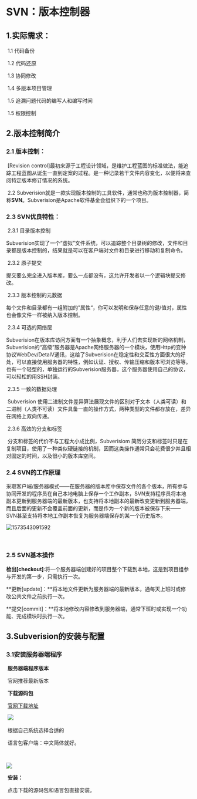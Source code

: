 # SVN：版本控制器

## 1.实际需求：

​		1.1 代码备份

​		1.2 代码还原

​		1.3 协同修改

​		1.4 多版本项目管理

​		1.5 追溯问题代码的编写人和编写时间

​		1.5 权限控制

## 2.版本控制简介

### 		2.1 **版本控制**：

​			[Revision control]最初来源于工程设计领域，是维护工程蓝图的标准做法，能追踪工程蓝图从诞生一直到定案的过程。是一种记录若干文件内容变化，以便将来查阅特定版本修订情况的系统。

​		2.2 Subverision就是一款实现版本控制的工具软件，通常也称为版本控制器，简称**SVN**。Subverision是Apache软件基金会组织下的一个项目。

### 		2.3 **SVN**优良特性：

​				2.3.1 目录版本控制

​						Subverision实现了一个“虚拟”文件系统，可以追踪整个目录树的修改，文件和目录都是版本控制的，结果就是可以在客户端对文件和目录进行移动和复制命令。

​				2.3.2 原子提交

​						提交要么完全进入版本库，要么一点都没有，这允许开发者以一个逻辑块提交修改。

​				2.3.3 版本控制的元数据

​						每个文件和目录都有一组附加的”属性“，你可以发明和保存任意的键/值对，属性也会像文件一样被纳入版本控制。

​				2.3.4 可选的网络层

​						Subverision在版本库访问方面有一个抽象概念，利于人们去实现新的网络机制，Subverision的“高级”服务器是Apache网络服务器的一个模块，使用Http的变种协议WebDev/DetalV通讯，这给了Subverision在稳定性和交互性方面很大的好处，可以直接使用服务器的特性，例如认证、授权、传输压缩和版本可浏览等等。也有一个轻型的，单独运行的Subverision服务器，这个服务器使用自己的协议，可以轻松的用SSH封装。

​				2.3.5 一致的数据处理

​						Subverision 使用二进制文件差异算法展现文件的区别对于文本（人类可读）和二进制（人类不可读）文件具备一直的操作方式，两种类型的文件都存放在，差异在网络上双向传递。

​				2.3.6 高效的分支和标签

​						分支和标签的代价不与工程大小成比例，Subverisiom 简历分支和标签时只是在复制项目，使用了一种类似硬链接的机制，因而这类操作通常只会花费很少并且相对固定的时间，以及很小的版本库空间。

### 		 2.4 **SVN**的工作原理

​					采取客户端/服务器模式——在服务器的版本库中保存文件的各个版本，所有参与协同开发的程序员在自己本地电脑上保存一个工作副本，SVN支持程序员将本地副本更新到服务器端的最新版本，也支持将本地副本的最新改变更新到服务器端，而且后面的更新不会覆盖前面的更新，而是作为一个新的版本被保存下来——SVN甚至支持将本地工作副本恢复为服务器端保存的某一个历史版本。

![1573543091592](F:\学习笔记\LearningNotes\SVN_Images\SVN原理图.jpg)

​				 

### 				2.5 SVN基本操作

​									**检出[checkout]**:将一个服务器端创建好的项目整个下载到本地，这是到项目组参与开发的第一步，只需执行一次。

​									**更新[update]：**将本地文件更新为服务器端的最新版本，通每天上班时或修改公共文件之前执行一次。

​									**提交[commit]：**将本地修改内容修改到服务器端，通常下班时或实现一个功能、完成模块时执行一次。

## 3.Subverision的安装与配置

### 				3.1安装服务器端程序

​								**服务器端程序版本**

​								官网推荐最新版本

​								**下载源码包**

​								[官网下载地址](https://tortoisesvn.net/downloads.html)

​									![](F:\学习笔记\LearningNotes\SVN_Images\SVN下载.jpg)

​								根据自己系统选择合适的

​								语言包客户端：中文简体就好。

​						

![](F:\学习笔记\LearningNotes\SVN_Images\SVN_Client.jpg)

​								**安装：**

​								点击下载的源码包和语言包直接安装。
